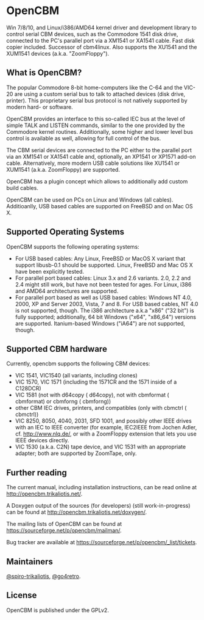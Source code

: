 # OpenCBM
Win 7/8/10, and Linux/i386/AMD64 kernel driver and development library to control serial CBM devices, such as the Commodore 1541 disk drive, connected to the PC's parallel port via a XM1541 or XA1541 cable. Fast disk copier included. Successor of cbm4linux. Also supports the XU1541 and the XUM1541 devices (a.k.a. "ZoomFloppy").

## What is OpenCBM?

The popular Commodore 8-bit home-computers like the C-64 and the VIC-20 are using a custom serial bus to talk to attached devices (disk drive, printer). This proprietary serial bus protocol is not natively supported by modern hard- or software.

OpenCBM provides an interface to this so-called IEC bus at the level of simple TALK and LISTEN commands, similar to the one provided by the Commodore kernel routines. Additionally, some higher and lower level bus control is available as well, allowing for full control of the bus.

The CBM serial devices are connected to the PC either to the parallel port via an XM1541 or XA1541 cable and, optionally, an XP1541 or XP1571 add-on cable. Alternatively, more modern USB cable solutions like XU1541 or XUM1541 (a.k.a. ZoomFloppy) are supported.

OpenCBM has a plugin concept which allows to additionally add custom build cables.

OpenCBM can be used on PCs on Linux and Windows (all cables). Additioanlly, USB based cables are supported on FreeBSD and on Mac OS X.

## Supported Operating Systems

OpenCBM supports the following operating systems:

* For USB based cables: Any Linux, FreeBSD or MacOS X variant that support libusb-0.1 should be supported. Linux, FreeBSD and Mac OS X have been explicitly tested.
* For parallel port based cables: Linux 3.x and 2.6 variants. 2.0, 2.2 and 2.4 might still work, but have not been tested for ages. For Linux, i386 and AMD64 architectures are supported.
* For parallel port based as well as USB based cables: Windows NT 4.0, 2000, XP and Server 2003, Vista, 7 and 8. For USB based cables, NT 4.0 is not supported, though. The i386 architecture a.k.a "x86" ("32 bit") is fully supported; additionally, 64 bit Windows ("x64", "x86_64") versions are supported. Itanium-based Windows ("iA64") are not supported, though.

##  Supported CBM hardware

Currently, opencbm supports the following CBM devices:

* VIC 1541, VIC1540 (all variants, including clones)
* VIC 1570, VIC 1571 (including the 1571CR and the 1571 inside of a C128DCR)
* VIC 1581 (not with d64copy ( d64copy), not with cbmformat ( cbmformat) or cbmforng ( cbmforng))
* other CBM IEC drives, printers, and compatibles (only with cbmctrl ( cbmctrl))
* VIC 8250, 8050, 4040, 2031, SFD 1001, and possibly other IEEE drives with an IEC to IEEE converter (for example, IEC2IEEE from Jochen Adler, cf. http://www.nlq.de/, or with a ZoomFloppy extension that lets you use IEEE devices directly.
* VIC 1530 (a.k.a. C2N) tape device, and VIC 1531 with an appropriate adapter; both are supported by ZoomTape, only.

## Further reading

The current manual, including installation instructions, can be read online at http://opencbm.trikaliotis.net/.

A Doxygen output of the sources (for developers) (still work-in-progress) can be found at http://opencbm.trikaliotis.net/doxygen/.

The mailing lists of OpenCBM can be found at https://sourceforge.net/p/opencbm/mailman/.

Bug tracker are available at https://sourceforge.net/p/opencbm/_list/tickets.

## Maintainers

[@spiro-trikaliotis](https://github.com/spiro-trikaliotis),
[@go4retro](https://github.com/go4retro).

## License

OpenCBM is published under the GPLv2.

